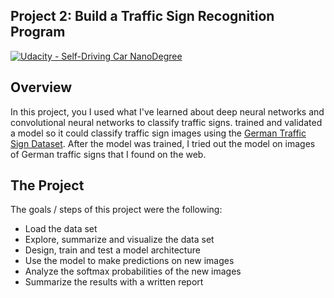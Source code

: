 ## Project 2: Build a Traffic Sign Recognition Program
[![Udacity - Self-Driving Car NanoDegree](https://s3.amazonaws.com/udacity-sdc/github/shield-carnd.svg)](http://www.udacity.com/drive)

Overview
---
In this project, you I used what I've learned about deep neural networks and convolutional neural networks to classify traffic signs. trained and validated a model so it could classify traffic sign images using the [German Traffic Sign Dataset](http://benchmark.ini.rub.de/?section=gtsrb&subsection=dataset). After the model was trained, I tried out the model on images of German traffic signs that I found on the web.

The Project
---
The goals / steps of this project were the following:
* Load the data set
* Explore, summarize and visualize the data set
* Design, train and test a model architecture
* Use the model to make predictions on new images
* Analyze the softmax probabilities of the new images
* Summarize the results with a written report




